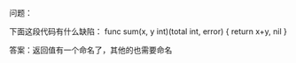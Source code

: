 问题：

下面这段代码有什么缺陷：
func sum(x, y int)(total int, error) {
	return x+y, nil
}


答案：返回值有一个命名了，其他的也需要命名
